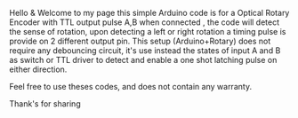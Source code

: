 Hello & Welcome to my page
this simple Arduino code is for a Optical Rotary Encoder with TTL output pulse A,B
when connected , the code will detect the sense of rotation, upon detecting a left or right rotation
a timing pulse is provide on 2 different output pin.
This setup (Arduino+Rotary) does not require any debouncing circuit, it's use instead
the states of input A and B as switch or TTL driver to detect and enable a one shot latching pulse on 
either direction.

Feel free to use theses codes, and does not contain any warranty.

Thank's for sharing





